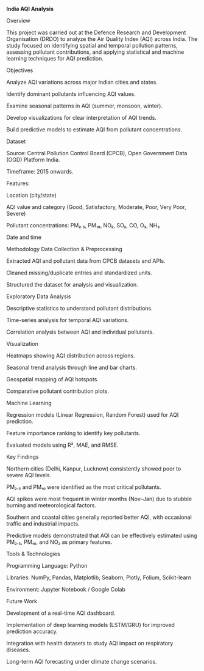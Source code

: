 **India AQI Analysis**

Overview

This project was carried out at the Defence Research and Development Organisation (DRDO) to analyze the Air Quality Index (AQI) across India. The study focused on identifying spatial and temporal pollution patterns, assessing pollutant contributions, and applying statistical and machine learning techniques for AQI prediction.

Objectives

Analyze AQI variations across major Indian cities and states.

Identify dominant pollutants influencing AQI values.

Examine seasonal patterns in AQI (summer, monsoon, winter).

Develop visualizations for clear interpretation of AQI trends.

Build predictive models to estimate AQI from pollutant concentrations.

Dataset

Source: Central Pollution Control Board (CPCB), Open Government Data (OGD) Platform India.

Timeframe: 2015 onwards.

Features:

Location (city/state)

AQI value and category (Good, Satisfactory, Moderate, Poor, Very Poor, Severe)

Pollutant concentrations: PM₂.₅, PM₁₀, NO₂, SO₂, CO, O₃, NH₃

Date and time

Methodology
Data Collection & Preprocessing

Extracted AQI and pollutant data from CPCB datasets and APIs.

Cleaned missing/duplicate entries and standardized units.

Structured the dataset for analysis and visualization.

Exploratory Data Analysis

Descriptive statistics to understand pollutant distributions.

Time-series analysis for temporal AQI variations.

Correlation analysis between AQI and individual pollutants.

Visualization

Heatmaps showing AQI distribution across regions.

Seasonal trend analysis through line and bar charts.

Geospatial mapping of AQI hotspots.

Comparative pollutant contribution plots.

Machine Learning

Regression models (Linear Regression, Random Forest) used for AQI prediction.

Feature importance ranking to identify key pollutants.

Evaluated models using R², MAE, and RMSE.

Key Findings

Northern cities (Delhi, Kanpur, Lucknow) consistently showed poor to severe AQI levels.

PM₂.₅ and PM₁₀ were identified as the most critical pollutants.

AQI spikes were most frequent in winter months (Nov–Jan) due to stubble burning and meteorological factors.

Southern and coastal cities generally reported better AQI, with occasional traffic and industrial impacts.

Predictive models demonstrated that AQI can be effectively estimated using PM₂.₅, PM₁₀, and NO₂ as primary features.

Tools & Technologies

Programming Language: Python

Libraries: NumPy, Pandas, Matplotlib, Seaborn, Plotly, Folium, Scikit-learn

Environment: Jupyter Notebook / Google Colab

Future Work

Development of a real-time AQI dashboard.

Implementation of deep learning models (LSTM/GRU) for improved prediction accuracy.

Integration with health datasets to study AQI impact on respiratory diseases.

Long-term AQI forecasting under climate change scenarios.
